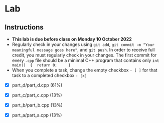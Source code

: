 # Lab

## Instructions

* **This lab is due before class on Monday 10 October 2022**
* Regularly check in your changes using `git add`, `git commit -m "Your meaningful message goes here"`, and `git push`. In order to receive full credit, you must regularly check in your changes. The first commit for every `.cpp` file should be a minimal C++ program that contains only `int main() 
{ 
   return 0;    
}`
* When you complete a task, change the empty checkbox `- [ ]` for that task to a completed checkbox `- [x]`

- [X] part_d/part_d.cpp (61%)
- [X] part_c/part_c.cpp (13%)
- [X] part_b/part_b.cpp (13%)
- [X] part_a/part_a.cpp (13%)

